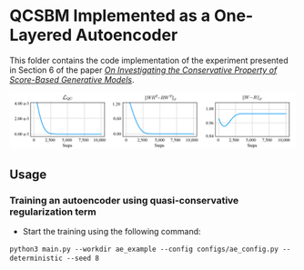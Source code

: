 # QCSBM Implemented as a One-Layered Autoencoder
This folder contains the code implementation of the experiment presented in Section 6 of the paper [*On Investigating the Conservative Property of Score-Based Generative Models*](https://arxiv.org/abs/2209.12753).

<img src="../assets/ae.png" alt="training" width="750"/>

## Usage

### Training an autoencoder using quasi-conservative regularization term

- Start the training using the following command:
```
python3 main.py --workdir ae_example --config configs/ae_config.py --deterministic --seed 8
```